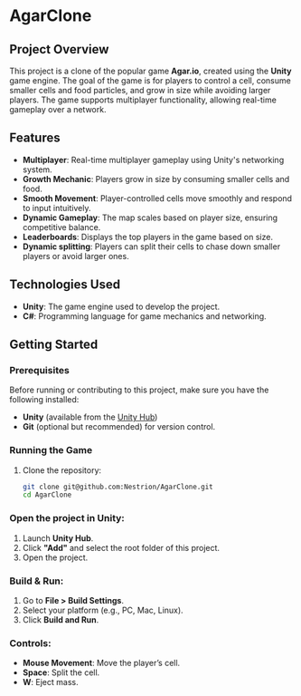 # AgarClone

## Project Overview
This project is a clone of the popular game **Agar.io**, created using the **Unity** game engine. The goal of the game is for players to control a cell, consume smaller cells and food particles, and grow in size while avoiding larger players. The game supports multiplayer functionality, allowing real-time gameplay over a network.

## Features
- **Multiplayer**: Real-time multiplayer gameplay using Unity's networking system.
- **Growth Mechanic**: Players grow in size by consuming smaller cells and food.
- **Smooth Movement**: Player-controlled cells move smoothly and respond to input intuitively.
- **Dynamic Gameplay**: The map scales based on player size, ensuring competitive balance.
- **Leaderboards**: Displays the top players in the game based on size.
- **Dynamic splitting**: Players can split their cells to chase down smaller players or avoid larger ones.

## Technologies Used
- **Unity**: The game engine used to develop the project.
- **C#**: Programming language for game mechanics and networking.

## Getting Started

### Prerequisites
Before running or contributing to this project, make sure you have the following installed:
- **Unity** (available from the [Unity Hub](https://unity.com/download))
- **Git** (optional but recommended) for version control.

### Running the Game
1. Clone the repository:
   ```bash
   git clone git@github.com:Nestrion/AgarClone.git
   cd AgarClone

### Open the project in Unity:
1. Launch **Unity Hub**.
2. Click **"Add"** and select the root folder of this project.
3. Open the project.

### Build & Run:
1. Go to **File > Build Settings**.
2. Select your platform (e.g., PC, Mac, Linux).
3. Click **Build and Run**.

### Controls:
- **Mouse Movement**: Move the player’s cell.
- **Space**: Split the cell.
- **W**: Eject mass.

